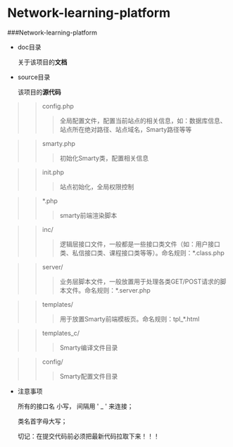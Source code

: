 Network-learning-platform
=============


###Network-learning-platform


 - doc目录

	关于该项目的**文档**
	
 - source目录
 
 	该项目的**源代码**

>
>>config.php 
>>>全局配置文件，配置当前站点的相关信息，如：数据库信息、站点所在绝对路径、站点域名，Smarty路径等等

>
>>smarty.php
>>>初始化Smarty类，配置相关信息

>
>>init.php
>>>站点初始化，全局权限控制

>
>>*.php
>>>smarty前端渲染脚本

>
>>inc/
>>>逻辑层接口文件，一般都是一些接口类文件（如：用户接口类、私信接口类、课程接口类等等）。命名规则：*.class.php

>
>>server/
>>>业务层脚本文件，一般放置用于处理各类GET/POST请求的脚本文件。命名规则：*.server.php

>
>>templates/
>>>用于放置Smarty前端模板页。命名规则：tpl_*.html

>
>>templates_c/
>>>Smarty编译文件目录

>
>>config/
>>>Smarty配置文件目录

 - 注意事项

    所有的接口名 小写，  间隔用 ' _ '  来连接；
    
    类名首字母大写；
    
    切记：在提交代码前必须把最新代码拉取下来！！！
    

